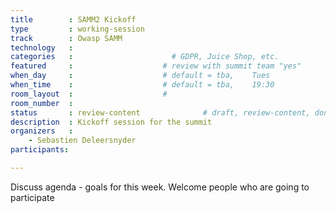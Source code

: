 ```yaml
---
title        : SAMM2 Kickoff
type         : working-session
track        : Owasp SAMM
technology   :
categories   :                      # GDPR, Juice Shop, etc.
featured     :                    # review with summit team "yes"
when_day     :                    # default = tba,    Tues
when_time    :                    # default = tba,    19:30
room_layout  :                    #
room_number  :
status       : review-content              # draft, review-content, done
description  : Kickoff session for the summit
organizers   :
    - Sebastien Deleersnyder
participants:

---
```


Discuss agenda - goals for this week. Welcome people who are going to participate

